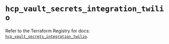 # `hcp_vault_secrets_integration_twilio`

Refer to the Terraform Registry for docs: [`hcp_vault_secrets_integration_twilio`](https://registry.terraform.io/providers/hashicorp/hcp/0.102.0/docs/resources/vault_secrets_integration_twilio).
